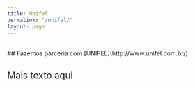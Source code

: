 ```yaml
---
title: Unifel
permalink: "/unifel/"
layout: page
---
```


<style>h2{font-weight:normal;}</style>
<br/>
## Fazemos parceria com [UNIFEL](http://www.unifel.com.br/)

<br/>

## Mais texto aqui